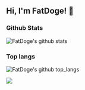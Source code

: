 ## Hi, I'm FatDoge! 👋

<!--
**FatDoge/FatDoge** is a ✨ _special_ ✨ repository because its `README.md` (this file) appears on your GitHub profile.

Here are some ideas to get you started:

- 🔭 I’m currently working on ...
- 🌱 I’m currently learning ...
- 👯 I’m looking to collaborate on ...
- 🤔 I’m looking for help with ...
- 💬 Ask me about ...
- 📫 How to reach me: ...
- 😄 Pronouns: ...
- ⚡ Fun fact: ...
-->
### Github Stats
![FatDoge's github stats](https://github-readme-stats.vercel.app/api?username=fatdoge&count_private=true&show_icons=true&theme=react)
### Top langs
![FatDoge's github top_langs](https://github-readme-stats.vercel.app/api/top-langs/?username=fatdoge&theme=react&layout=compact)

<a href="https://github.com/fatdoge/watermark-enhancer">
  <img align="center" src="https://github-readme-stats.vercel.app/api/pin/?username=fatdoge&repo=watermark-enhancer" />
</a>
